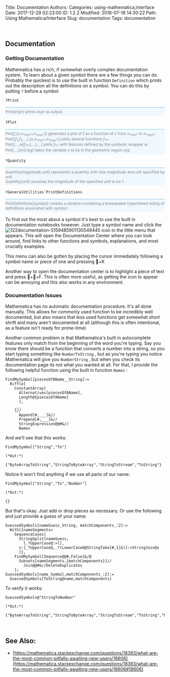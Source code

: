 Title: Documentation
Authors: 
Categories: using-mathematica,interface
Date: 2017-12-29 02:23:00
ID: 1.2.2
Modified: 2018-07-18 14:30:22
Path: Using Mathematica/Interface
Slug: documentation
Tags: documentation

<a id="documentation" style="width:0;height:0;margin:0;padding:0;">&zwnj;</a>

## Documentation

### Getting Documentation

Mathematica has a rich, if somewhat overly complex documentation system. To learn about a given symbol there are a few things you can do. Probably the quickest is to use the built in function  ```Definition```  which prints out the description all the definitions on a symbol. You can do this by putting  ```?```  before a symbol

    ?Print

<div 
 style='font-size: 12px; color: rgb(128, 128, 128); background-color: aliceblue; border-top : solid 2px lightblue; padding: 5px 0 5px 0;'>
 <div class='mma-print-usage'>
  Print[<em>expr</em>] prints <em>expr</em> as output. 
 </div>
</div>

    ?Plot

<div 
 style='font-size: 12px; color: rgb(128, 128, 128); background-color: aliceblue; border-top : solid 2px lightblue; padding: 5px 0 5px 0;'>
 <div class='mma-print-usage'>
  Plot[<em>f</em>,{<em>x</em>,<em>x</em><sub>*min*</sub>,<em>x</em><sub>*max*</sub>}] generates a plot of <em>f</em> as a function of <em>x</em> from <em>x</em><sub>*min*</sub> to <em>x</em><sub>*max*</sub>. </br>Plot[{<em>f</em><sub>1</sub>,<em>f</em><sub>2</sub>,&hellip;},{<em>x</em>,<em>x</em><sub>*min*</sub>,<em>x</em><sub>*max*</sub>}] plots several functions <em>f</em><sub>*i*</sub>. </br>Plot[{&hellip;,<em>w</em>[<em>f</em><sub>*i*</sub>],&hellip;},&hellip;] plots <em>f</em><sub>*i*</sub> with features defined by the symbolic wrapper <em>w</em>.</br>Plot[&hellip;,{<em>x</em>}&Element;<em>reg</em>] takes the variable <em>x</em> to be in the geometric region <em>reg</em>.
 </div>
</div>

    ?Quantity

<div 
 style='font-size: 12px; color: rgb(128, 128, 128); background-color: aliceblue; border-top : solid 2px lightblue; padding: 5px 0 5px 0;'>
 <div class='mma-print-usage'>
  Quantity[<em>magnitude</em>,<em>unit</em>] represents a quantity with size <em>magnitude</em> and unit specified by <em>unit</em>.</br>Quantity[<em>unit</em>] assumes the <em>magnitude</em> of the specified <em>unit</em> to be 1.
 </div>
</div>

    ?GeneralUtilities`PrintDefinitions

<div 
 style='font-size: 12px; color: rgb(128, 128, 128); background-color: aliceblue; border-top : solid 2px lightblue; padding: 5px 0 5px 0;'>
 <div class='mma-print-usage'>
  PrintDefinitions[<em>symbol</em>] creates a window containing a browseable hyperlinked listing of definitions associated with <em>symbol</em>.
 </div>
</div>

To find out the most about a symbol it's best to use the built in documentation notebooks however. Just type a symbol name and click the  ![122documentation-5159485901130549445]({filename}/img/122documentation-5159485901130549445.png)  icon in the little menu that appears. This will open the Documentation Center where you can look around, find links to other functions and symbols, explanations, and most crucially examples.

This menu can also be gotten by placing the cursor immediately following a symbol name or piece of one and pressing +K

Another way to open the documentation center is to highlight a piece of text and press ++F. This is often more useful, as getting the icon to appear can be annoying and this also works in any environment.

### Documentation Issues

Mathematica has no automatic documentation procedure. It's all done manually. This allows for commonly used function to be incredibly well documented, but also means that less used functions get somewhat short shrift and many aren't documented at all (although this is often intentional, as a feature isn't ready for prime-time)

Another common problem is that Mathematica's built in autocomplete features only match from the beginning of the word you're typing. Say you know there should be a function that converts a number into a string, so you start typing something like  ```NumberToString``` , but as you're typing you notice Mathematica will give you  ```NumberString``` , but when you check its documentation page its not what you wanted at all. For that, I provide the following helpful function using the built in function  ```Names``` :

    FindMySymbol[piecesOfAName__String]:=
      Riffle[
        ConstantArray[
          Alternatives[piecesOfAName],
          Length@{piecesOfAName}
          ],
        ___
        ]//
          Append[#,___]&//
          Prepend[#,___]&//
          StringExpression@@#&//
          Names

And we'll see that this works:

    FindMySymbol["String","To"]

    (*Out:*)
    
    {"ByteArrayToString","StringToByteArray","StringToStream","ToString"}

Notice it won't find anything if we use all parts of our name:

    FindMySymbol["String","To","Number"]

    (*Out:*)
    
    {}

But that's okay. Just add or drop pieces as necessary. Or use the following and just provide a guess of your name:

    GuessedSymbols[nameGuess_String, matchComponents_:2]:=
      With[{nameSegments=
        SequenceCases[
          StringSplit[nameGuess,
            l_?UpperCaseQ:>l],
          s:{_?UpperCaseQ,_?(LowerCaseQ@StringTake[#,1]&)}:>StringJoin@s
          ]},
        FindMySymbol[Sequence@@#,False]&/@
          Subsets[nameSegments,{matchComponents}]//
            Join@@#&//DeleteDuplicates
        ];
    GuessedSymbols[name_Symbol,matchComponents_:2]:=
      GuessedSymbols[ToString@name,matchComponents]

To verify it works:

    GuessedSymbols@"StringToNumber"

    (*Out:*)
    
    {"ByteArrayToString","StringToByteArray","StringToStream","ToString","NumberFieldClassNumber","NumberString","ToNumberField"}

<a id="see-also" style="width:0;height:0;margin:0;padding:0;">&zwnj;</a>

## See Also:

* [https://mathematica.stackexchange.com/questions/18393/what-are-the-most-common-pitfalls-awaiting-new-users/18606](https://mathematica.stackexchange.com/questions/18393/what-are-the-most-common-pitfalls-awaiting-new-users/18606#18606)